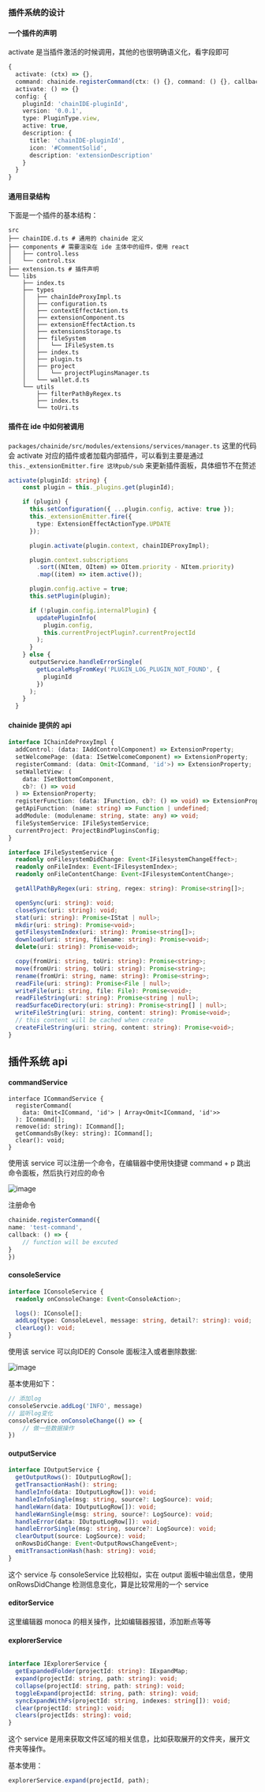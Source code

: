 ### 插件系统的设计

#### 一个插件的声明

activate 是当插件激活的时候调用，其他的也很明确语义化，看字段即可

```typescript
{
  activate: (ctx) => {},
  command: chainide.registerCommand(ctx: () {}, command: () {}, callback: () {}),
  activate: () => {}
  config: {
    pluginId: 'chainIDE-pluginId',
    version: '0.0.1',
    type: PluginType.view,
    active: true,
    description: {
      title: 'chainIDE-pluginId',
      icon: '#CommentSolid',
      description: 'extensionDescription'
    }
  }
}
```



#### 通用目录结构

下面是一个插件的基本结构：

```
src
├── chainIDE.d.ts # 通用的 chainide 定义
├── components # 需要渲染在 ide 主体中的组件，使用 react
│   ├── control.less
│   └── control.tsx
├── extension.ts # 插件声明
└── libs
    ├── index.ts
    ├── types
    │   ├── chainIdeProxyImpl.ts
    │   ├── configuration.ts
    │   ├── contextEffectAction.ts
    │   ├── extensionComponent.ts
    │   ├── extensionEffectAction.ts
    │   ├── extensionsStorage.ts
    │   ├── fileSystem
    │   │   └── IFileSystem.ts
    │   ├── index.ts
    │   ├── plugin.ts
    │   ├── project
    │   │   └── projectPluginsManager.ts
    │   └── wallet.d.ts
    └── utils
        ├── filterPathByRegex.ts
        ├── index.ts
        └── toUri.ts
```

#### 插件在 ide 中如何被调用

`packages/chainide/src/modules/extensions/services/manager.ts` 这里的代码会 activate 对应的插件或者加载内部插件，可以看到主要是通过 `this._extensionEmitter.fire 这块pub/sub` 来更新插件面板，具体细节不在赘述

```ts
activate(pluginId: string) {
    const plugin = this._plugins.get(pluginId);

    if (plugin) {
      this.setConfiguration({ ...plugin.config, active: true });
      this._extensionEmitter.fire({
        type: ExtensionEffectActionType.UPDATE
      });

      plugin.activate(plugin.context, chainIDEProxyImpl);

      plugin.context.subscriptions
        .sort((NItem, OItem) => OItem.priority - NItem.priority)
        .map((item) => item.active());

      plugin.config.active = true;
      this.setPlugin(plugin);

      if (!plugin.config.internalPlugin) {
        updatePluginInfo(
          plugin.config,
          this.currentProjectPlugin?.currentProjectId
        );
      }
    } else {
      outputService.handleErrorSingle(
        getLocaleMsgFromKey('PLUGIN_LOG_PLUGIN_NOT_FOUND', {
          pluginId
        })
      );
    }
  }

```


#### chainide 提供的 api

```ts
interface IChainIdeProxyImpl {
  addControl: (data: IAddControlComponent) => ExtensionProperty;
  setWelcomePage: (data: ISetWelcomeComponent) => ExtensionProperty;
  registerCommand: (data: Omit<ICommand, 'id'>) => ExtensionProperty;
  setWalletView: (
    data: ISetBottomComponent,
    cb?: () => void
  ) => ExtensionProperty;
  registerFunction: (data: IFunction, cb?: () => void) => ExtensionProperty;
  getApiFunction: (name: string) => Function | undefined;
  addModule: (modulename: string, state: any) => void;
  fileSystemService: IFileSystemService;
  currentProject: ProjectBindPluginsConfig;
}

interface IFileSystemService {
  readonly onFilesystemDidChange: Event<IFilesystemChangeEffect>;
  readonly onFileIndex: Event<IFilesystemIndex>;
  readonly onFileContentChange: Event<IFilesystemContentChange>;

  getAllPathByRegex(uri: string, regex: string): Promise<string[]>;

  openSync(uri: string): void;
  closeSync(uri: string): void;
  stat(uri: string): Promise<IStat | null>;
  mkdir(uri: string): Promise<void>;
  getFilesystemIndex(uri: string): Promise<string[]>;
  download(uri: string, filename: string): Promise<void>;
  delete(uri: string): Promise<void>;

  copy(fromUri: string, toUri: string): Promise<string>;
  move(fromUri: string, toUri: string): Promise<string>;
  rename(fromUri: string, name: string): Promise<string>;
  readFile(uri: string): Promise<File | null>;
  writeFile(uri: string, file: File): Promise<void>;
  readFileString(uri: string): Promise<string | null>;
  readSurfaceDirectory(uri: string): Promise<string[] | null>;
  writeFileString(uri: string, content: string): Promise<void>;
  // this content will be cached when create
  createFileString(uri: string, content: string): Promise<void>;
}
```

## 插件系统 api

#### commandService

```
interface ICommandService {
  registerCommand(
    data: Omit<ICommand, 'id'> | Array<Omit<ICommand, 'id'>>
  ): ICommand[];
  remove(id: string): ICommand[];
  getCommandsBy(key: string): ICommand[];
  clear(): void;
}
```

使用该 service 可以注册一个命令，在编辑器中使用快捷键 command + p 跳出命令面板，然后执行对应的命令

![image](https://user-images.githubusercontent.com/8351437/168017244-d7bcc906-477c-4e74-a2f6-561ca1da9388.png)

注册命令

```ts
chainide.registerCommand({
name: 'test-command',
callback: () => {
	// function will be excuted
}
})
```

#### consoleService

```ts
interface IConsoleService {
  readonly onConsoleChange: Event<ConsoleAction>;

  logs(): IConsole[];
  addLog(type: ConsoleLevel, message: string, detail?: string): void;
  clearLog(): void;
}
```

使用该 service 可以向IDE的 Console 面板注入或者删除数据:

![image](https://user-images.githubusercontent.com/8351437/168017742-6f721ad4-a07a-4a4c-a964-9400cfda24f6.png)

基本使用如下：

```ts
// 添加log
consoleServcie.addLog('INFO', message)
// 监听log变化
consoleService.onConsoleChange(() => {
	// 做一些数据操作
})
```

#### outputService

```ts
interface IOutputService {
  getOutputRows(): IOutputLogRow[];
  getTransactionHash(): string;
  handleInfo(data: IOutputLogRow[]): void;
  handleInfoSingle(msg: string, source?: LogSource): void;
  handleWarn(data: IOutputLogRow[]): void;
  handleWarnSingle(msg: string, source?: LogSource): void;
  handleError(data: IOutputLogRow[]): void;
  handleErrorSingle(msg: string, source?: LogSource): void;
  clearOutput(source: LogSource): void;
  onRowsDidChange: Event<OutputRowsChangeEvent>;
  emitTransactionHash(hash: string): void;
}
```

这个 service 与 consoleService 比较相似，实在 output 面板中输出信息，使用 onRowsDidChange 检测信息变化，算是比较常用的一个 service

#### editorService

这里编辑器 monoca 的相关操作，比如编辑器报错，添加断点等等


#### explorerService

```ts

interface IExplorerService {
  getExpandedFolder(projectId: string): IExpandMap;
  expand(projectId: string, path: string): void;
  collapse(projectId: string, path: string): void;
  toggleExpand(projectId: string, path: string): void;
  syncExpandWithFs(projectId: string, indexes: string[]): void;
  clear(projectId: string): void;
  clears(projectIds: string): void;
}
```

这个 service 是用来获取文件区域的相关信息，比如获取展开的文件夹，展开文件夹等操作。

基本使用：

```ts
explorerService.expand(projectId, path);
```
